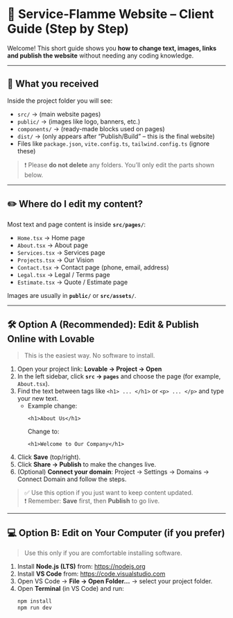 # 🚀 Service-Flamme Website – Client Guide (Step by Step)

Welcome! This short guide shows you **how to change text, images, links and publish the website** without needing any coding knowledge.

---

## 👀 What you received

Inside the project folder you will see:

- `src/` → (main website pages)
- `public/` → (images like logo, banners, etc.)
- `components/` → (ready-made blocks used on pages)
- `dist/` → (only appears after “Publish/Build” – this is the final website)
- Files like `package.json`, `vite.config.ts`, `tailwind.config.ts` (ignore these)

> ❗ Please **do not delete** any folders. You’ll only edit the parts shown below.

---

## ✏️ Where do I edit my content?

Most text and page content is inside **`src/pages/`**:

- `Home.tsx` → Home page  
- `About.tsx` → About page  
- `Services.tsx` → Services page  
- `Projects.tsx` → Our Vision  
- `Contact.tsx` → Contact page (phone, email, address)  
- `Legal.tsx` → Legal / Terms page  
- `Estimate.tsx` → Quote / Estimate page

Images are usually in **`public/`** or **`src/assets/`**.

---

## 🛠️ Option A (Recommended): Edit & Publish Online with Lovable

> This is the easiest way. No software to install.

1. Open your project link: **Lovable → Project → Open**  
2. In the left sidebar, click **`src` → `pages`** and choose the page (for example, `About.tsx`).
3. Find the text between tags like `<h1> ... </h1>` or `<p> ... </p>` and type your new text.
   - Example change:
     ```tsx
     <h1>About Us</h1>
     ```
     Change to:
     ```tsx
     <h1>Welcome to Our Company</h1>
     ```
4. Click **Save** (top/right).
5. Click **Share → Publish** to make the changes live.
6. (Optional) **Connect your domain**: Project → Settings → Domains → Connect Domain and follow the steps.

> ✅ Use this option if you just want to keep content updated.  
> ❗ Remember: **Save** first, then **Publish** to go live.

---

## 💻 Option B: Edit on Your Computer (if you prefer)

> Use this only if you are comfortable installing software.

1. Install **Node.js (LTS)** from: https://nodejs.org  
2. Install **VS Code** from: https://code.visualstudio.com  
3. Open VS Code → **File → Open Folder…** → select your project folder.
4. Open **Terminal** (in VS Code) and run:
   ```bash
   npm install
   npm run dev
